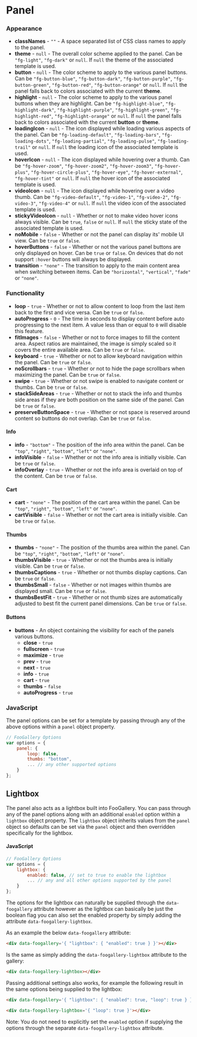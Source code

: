 # Panel

### Appearance

* **classNames** - `""` - A space separated list of CSS class names to apply to the panel.
* **theme** - `null` - The overall color scheme applied to the panel. Can be `"fg-light"`, `"fg-dark"` or `null`. If `null` the theme of the associated template is used.
* **button** - `null` - The color scheme to apply to the various panel buttons. Can be `"fg-button-blue"`, `"fg-button-dark"`, `"fg-button-purple"`, `"fg-button-green"`, `"fg-button-red"`, `"fg-button-orange"` or `null`. If `null` the panel falls back to colors associated with the current **theme**.
* **highlight** - `null` - The color scheme to apply to the various panel buttons when they are highlight. Can be `"fg-highlight-blue"`, `"fg-highlight-dark"`, `"fg-highlight-purple"`, `"fg-highlight-green"`, `"fg-highlight-red"`, `"fg-highlight-orange"` or `null`. If `null` the panel falls back to colors associated with the current **button** or **theme**.
* **loadingIcon** - `null` - The icon displayed while loading various aspects of the panel. Can be `"fg-loading-default"`, `"fg-loading-bars"`, `"fg-loading-dots"`, `"fg-loading-partial"`, `"fg-loading-pulse"`, `"fg-loading-trail"` or `null`. If `null` the loading icon of the associated template is used.
* **hoverIcon** - `null` - The icon displayed while hovering over a thumb. Can be `"fg-hover-zoom"`, `"fg-hover-zoom2"`, `"fg-hover-zoom3"`, `"fg-hover-plus"`, `"fg-hover-circle-plus"`, `"fg-hover-eye"`, `"fg-hover-external"`, `"fg-hover-tint"` or `null`. If `null` the hover icon of the associated template is used.
* **videoIcon** - `null` - The icon displayed while hovering over a video thumb. Can be `"fg-video-default"`, `"fg-video-1"`, `"fg-video-2"`, `"fg-video-3"`, `"fg-video-4"` or `null`. If `null` the video icon of the associated template is used.
* **stickyVideoIcon** - `null` - Whether or not to make video hover icons always visible. Can be `true`, `false` or `null`. If `null` the sticky state of the associated template is used.
* **noMobile** - `false` - Whether or not the panel can display its' mobile UI view. Can be `true` or `false`.
* **hoverButtons** - `false` - Whether or not the various panel buttons are only displayed on hover. Can be `true` or `false`. On devices that do not support `:hover` buttons will always be displayed.
* **transition** - `"none"` - The transition to apply to the main content area when switching between items. Can be `"horizontal"`, `"vertical"`, `"fade"` or `"none"`.

### Functionality

* **loop** - `true` - Whether or not to allow content to loop from the last item back to the first and vice versa. Can be `true` or `false`.
* **autoProgress** - `0` - The time in seconds to display content before auto progressing to the next item. A value less than or equal to `0` will disable this feature.
* **fitImages** - `false` - Whether or not to force images to fill the content area. Aspect ratios are maintained, the image is simply scaled so it covers the entire available area. Can be `true` or `false`.
* **keyboard** - `true` - Whether or not to allow keyboard navigation within the panel. Can be `true` or `false`.
* **noScrollbars** - `true` - Whether or not to hide the page scrollbars when maximizing the panel. Can be `true` or `false`.
* **swipe** - `true` - Whether or not swipe is enabled to navigate content or thumbs. Can be `true` or `false`.
* **stackSideAreas** - `true` - Whether or not to stack the info and thumbs side areas if they are both position on the same side of the panel. Can be `true` or `false`.
* **preserveButtonSpace** - `true` - Whether or not space is reserved around content so buttons do not overlap. Can be `true` or `false`.

#### Info

* **info** - `"bottom"` - The position of the info area within the panel. Can be `"top"`, `"right"`, `"bottom"`, `"left"` or `"none"`.
* **infoVisible** - `false` - Whether or not the info area is initially visible. Can be `true` or `false`.
* **infoOverlay** - `true` - Whether or not the info area is overlaid on top of the content. Can be `true` or `false`.

#### Cart

* **cart** - `"none"` - The position of the cart area within the panel. Can be `"top"`, `"right"`, `"bottom"`, `"left"` or `"none"`.
* **cartVisible** - `false` - Whether or not the cart area is initially visible. Can be `true` or `false`.

#### Thumbs

* **thumbs** - `"none"` - The position of the thumbs area within the panel. Can be `"top"`, `"right"`, `"bottom"`, `"left"` or `"none"`.
* **thumbsVisible** - `true` - Whether or not the thumbs area is initially visible. Can be `true` or `false`.
* **thumbsCaptions** - `true` - Whether or not thumbs display captions. Can be `true` or `false`.
* **thumbsSmall** - `false` - Whether or not images within thumbs are displayed small. Can be `true` or `false`.
* **thumbsBestFit** - `true` - Whether or not thumb sizes are automatically adjusted to best fit the current panel dimensions. Can be `true` or `false`.

#### Buttons

* **buttons** - An object containing the visibility for each of the panels various buttons.
    * **close** - `true`
    * **fullscreen** - `true`
    * **maximize** - `true`
    * **prev** - `true`
    * **next** - `true`
    * **info** - `true`
    * **cart** - `true`
    * **thumbs** - `false`
    * **autoProgress** - `true`

### JavaScript

The panel options can be set for a template by passing through any of the above options within a `panel` object property.

```javascript
// FooGallery Options
var options = {
    panel: {
        loop: false,
        thumbs: "bottom",
        ... // any other supported options
    }
};
``` 


## Lightbox

The panel also acts as a lightbox built into FooGallery. You can pass through any of the panel options along with an additional `enabled` option within a `lightbox` object property. The `lightbox` object inherits values from the `panel` object so defaults can be set via the `panel` object and then overridden specifically for the lightbox.

#### JavaScript

```javascript
// FooGallery Options
var options = {
    lightbox: {
        enabled: false, // set to true to enable the lightbox
        ... // any and all other options supported by the panel
    }
};
```

The options for the lightbox can naturally be supplied through the `data-foogallery` attribute however as the lightbox can basically be just the boolean flag you can also set the enabled property by simply adding the attribute `data-foogallery-lightbox`.

As an example the below `data-foogallery` attribute:

```html
<div data-foogallery='{ "lightbox": { "enabled": true } }'></div>
```

Is the same as simply adding the `data-foogallery-lightbox` attribute to the gallery: 

```html
<div data-foogallery-lightbox></div>
```
 
Passing additional settings also works, for example the following result in the same options being supplied to the lightbox:

```html
<div data-foogallery='{ "lightbox": { "enabled": true, "loop": true } }'></div>
```

```html
<div data-foogallery-lightbox='{ "loop": true }'></div>
```

Note: You do not need to explicitly set the `enabled` option if supplying the options through the separate `data-foogallery-lightbox` attribute.